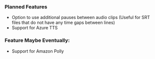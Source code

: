 ### Planned Features
* Option to use additional pauses between audio clips (Useful for SRT files that do not have any time gaps between lines)
* Support for Azure TTS


### Feature Maybe Eventually:
* Support for Amazon Polly